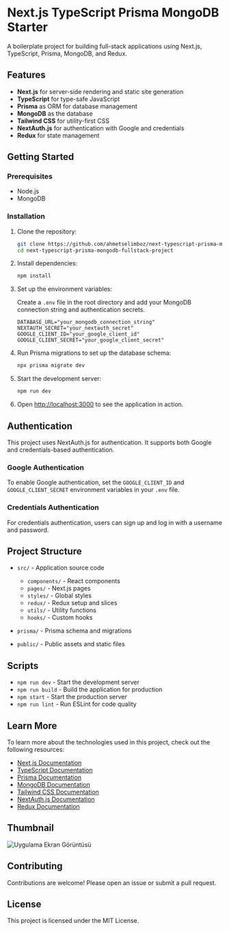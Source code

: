# Next.js TypeScript Prisma MongoDB Starter

A boilerplate project for building full-stack applications using Next.js, TypeScript, Prisma, MongoDB, and Redux.

## Features

- **Next.js** for server-side rendering and static site generation
- **TypeScript** for type-safe JavaScript
- **Prisma** as ORM for database management
- **MongoDB** as the database
- **Tailwind CSS** for utility-first CSS
- **NextAuth.js** for authentication with Google and credentials
- **Redux** for state management

## Getting Started

### Prerequisites

- Node.js
- MongoDB

### Installation

1. Clone the repository:

    ```bash
    git clone https://github.com/ahmetselimboz/next-typescript-prisma-mongodb-fullstack-project.git
    cd next-typescript-prisma-mongodb-fullstack-project
    ```

2. Install dependencies:

    ```bash
    npm install
    ```

3. Set up the environment variables:

    Create a `.env` file in the root directory and add your MongoDB connection string and authentication secrets.

    ```plaintext
    DATABASE_URL="your_mongodb_connection_string"
    NEXTAUTH_SECRET="your_nextauth_secret"
    GOOGLE_CLIENT_ID="your_google_client_id"
    GOOGLE_CLIENT_SECRET="your_google_client_secret"
    ```

4. Run Prisma migrations to set up the database schema:

    ```bash
    npx prisma migrate dev
    ```

5. Start the development server:

    ```bash
    npm run dev
    ```

6. Open [http://localhost:3000](http://localhost:3000) to see the application in action.

## Authentication

This project uses NextAuth.js for authentication. It supports both Google and credentials-based authentication.

### Google Authentication

To enable Google authentication, set the `GOOGLE_CLIENT_ID` and `GOOGLE_CLIENT_SECRET` environment variables in your `.env` file.

### Credentials Authentication

For credentials authentication, users can sign up and log in with a username and password.

## Project Structure

- `src/` - Application source code
  - `components/` - React components
  - `pages/` - Next.js pages
  - `styles/` - Global styles
  - `redux/` - Redux setup and slices
  - `utils/` - Utility functions
  - `hooks/` - Custom hooks

- `prisma/` - Prisma schema and migrations
- `public/` - Public assets and static files

## Scripts

- `npm run dev` - Start the development server
- `npm run build` - Build the application for production
- `npm start` - Start the production server
- `npm run lint` - Run ESLint for code quality

## Learn More

To learn more about the technologies used in this project, check out the following resources:

- [Next.js Documentation](https://nextjs.org/docs)
- [TypeScript Documentation](https://www.typescriptlang.org/docs/)
- [Prisma Documentation](https://www.prisma.io/docs/)
- [MongoDB Documentation](https://docs.mongodb.com/)
- [Tailwind CSS Documentation](https://tailwindcss.com/docs)
- [NextAuth.js Documentation](https://next-auth.js.org/getting-started/introduction)
- [Redux Documentation](https://redux.js.org/introduction/getting-started)


## Thumbnail

![Uygulama Ekran Görüntüsü](https://image.ahmetselimboz.com.tr/github/nextjs-ts-prisma-mongo-starter.jpg)


## Contributing

Contributions are welcome! Please open an issue or submit a pull request.

## License

This project is licensed under the MIT License.
